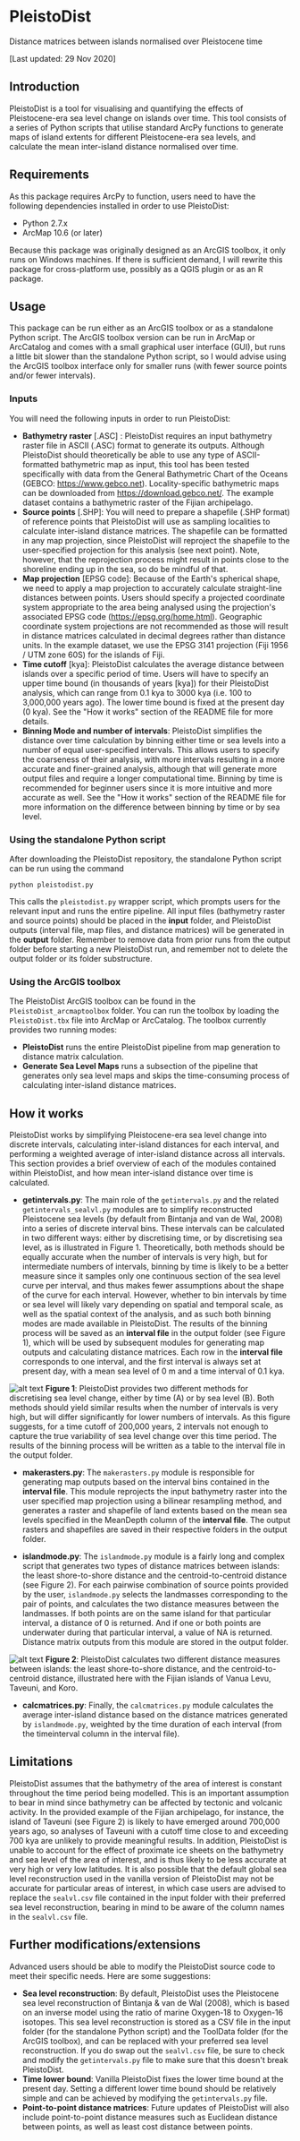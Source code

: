 # PleistoDist
Distance matrices between islands normalised over Pleistocene time

[Last updated: 29 Nov 2020]

## Introduction

PleistoDist is a tool for visualising and quantifying the effects of Pleistocene-era sea level change on islands over time. This tool consists of a series of Python scripts that utilise standard ArcPy functions to generate maps of island extents for different Pleistocene-era sea levels, and calculate the mean inter-island distance normalised over time. 

## Requirements

As this package requires ArcPy to function, users need to have the following dependencies installed in order to use PleistoDist:
* Python 2.7.x
* ArcMap 10.6 (or later)

Because this package was originally designed as an ArcGIS toolbox, it only runs on Windows machines. If there is sufficient demand, I will rewrite this package for cross-platform use, possibly as a QGIS plugin or as an R package. 

## Usage

This package can be run either as an ArcGIS toolbox or as a standalone Python script. The ArcGIS toolbox version can be run in ArcMap or ArcCatalog and comes with a small graphical user interface (GUI), but runs a little bit slower than the standalone Python script, so I would advise using the ArcGIS toolbox interface only for smaller runs (with fewer source points and/or fewer intervals). 

### Inputs

You will need the following inputs in order to run PleistoDist:
* **Bathymetry raster** [.ASC] : PleistoDist requires an input bathymetry raster file in ASCII (.ASC) format to generate its outputs. Although PleistoDist should theoretically be able to use any type of ASCII-formatted bathymetric map as input, this tool has been tested specifically with data from the General Bathymetric Chart of the Oceans (GEBCO: https://www.gebco.net). Locality-specific bathymetric maps can be downloaded from https://download.gebco.net/. The example dataset contains a bathymetric raster of the Fijian archipelago. 
* **Source points** [.SHP]: You will need to prepare a shapefile (.SHP format) of reference points that PleistoDist will use as sampling localities to calculate inter-island distance matrices. The shapefile can be formatted in any map projection, since PleistoDist will reproject the shapefile to the user-specified projection for this analysis (see next point). Note, however, that the reprojection process might result in points close to the shoreline ending up in the sea, so do be mindful of that.  
* **Map projection** [EPSG code]: Because of the Earth's spherical shape, we need to apply a map projection to accurately calculate straight-line distances between points. Users should specify a projected coordinate system appropriate to the area being analysed using the projection's associated EPSG code (https://epsg.org/home.html). Geographic coordinate system projections are not recommended as those will result in distance matrices calculated in decimal degrees rather than distance units. In the example dataset, we use the EPSG 3141 projection (Fiji 1956 / UTM zone 60S) for the islands of Fiji. 
* **Time cutoff** [kya]: PleistoDist calculates the average distance between islands over a specific period of time. Users will have to specify an upper time bound (in thousands of years [kya]) for their PleistoDist analysis, which can range from 0.1 kya to 3000 kya (i.e. 100 to 3,000,000 years ago). The lower time bound is fixed at the present day (0 kya). See the "How it works" section of the README file for more details. 
* **Binning Mode and number of intervals**: PleistoDist simplifies the distance over time calculation by binning either time or sea levels into a number of equal user-specified intervals. This allows users to specify the coarseness of their analysis, with more intervals resulting in a more accurate and finer-grained analysis, although that will generate more output files and require a longer computational time. Binning by time is recommended for beginner users since it is more intuitive and more accurate as well. See the "How it works" section of the README file for more information on the difference between binning by time or by sea level. 

### Using the standalone Python script

After downloading the PleistoDist repository, the standalone Python script can be run using the command 

```python pleistodist.py```

This calls the ```pleistodist.py``` wrapper script, which prompts users for the relevant input and runs the entire pipeline. All input files (bathymetry raster and source points) should be placed in the **input** folder, and PleistoDist outputs (interval file, map files, and distance matrices) will be generated in the **output** folder. Remember to remove data from prior runs from the output folder before starting a new PleistoDist run, and remember not to delete the output folder or its folder substructure. 

### Using the ArcGIS toolbox

The PleistoDist ArcGIS toolbox can be found in the ```PleistoDist_arcmaptoolbox``` folder. You can run the toolbox by loading the ```PleistoDist.tbx``` file into ArcMap or ArcCatalog. The toolbox currently provides two running modes:
* **PleistoDist** runs the entire PleistoDist pipeline from map generation to distance matrix calculation.
* **Generate Sea Level Maps** runs a subsection of the pipeline that generates only sea level maps and skips the time-consuming process of calculating inter-island distance matrices. 

## How it works

PleistoDist works by simplifying Pleistocene-era sea level change into discrete intervals, calculating inter-island distances for each interval, and performing a weighted average of inter-island distance across all intervals. This section provides a brief overview of each of the modules contained within PleistoDist, and how mean inter-island distance over time is calculated. 

* **getintervals.py**: The main role of the ```getintervals.py``` and the related ```getintervals_sealvl.py``` modules are to simplify reconstructed Pleistocene sea levels (by default from Bintanja and van de Wal, 2008) into a series of discrete interval bins. These intervals can be calculated in two different ways: either by discretising time, or by discretising sea level, as is illustrated in Figure 1. Theoretically, both methods should be equally accurate when the number of intervals is very high, but for intermediate numbers of intervals, binning by time is likely to be a better measure since it samples only one continuous section of the sea level curve per interval, and thus makes fewer assumptions about the shape of the curve for each interval. However, whether to bin intervals by time or sea level will likely vary depending on spatial and temporal scale, as well as the spatial context of the analysis, and as such both binning modes are made available in PleistoDist. The results of the binning process will be saved as an **interval file** in the output folder (see Figure 1), which will be used by subsequent modules for generating map outputs and calculating distance matrices. Each row in the **interval file** corresponds to one interval, and the first interval is always set at present day, with a mean sea level of 0 m and a time interval of 0.1 kya. 

![alt text](https://github.com/g33k5p34k/PleistoDist/blob/main/images/Figure1.png "Figure 1")
**Figure 1**: PleistoDist provides two different methods for discretising sea level change, either by time (A) or by sea level (B). Both methods should yield similar results when the number of intervals is very high, but will differ significantly for lower numbers of intervals. As this figure suggests, for a time cutoff of 200,000 years, 2 intervals not enough to capture the true variability of sea level change over this time period. The results of the binning process will be written as a table to the interval file in the output folder. 

* **makerasters.py**: The ```makerasters.py``` module is responsible for generating map outputs based on the interval bins contained in the **interval file**. This module reprojects the input bathymetry raster into the user specified map projection using a bilinear resampling method, and generates a raster and shapefile of land extents based on the mean sea levels specified in the MeanDepth column of the **interval file**. The output rasters and shapefiles are saved in their respective folders in the output folder. 

* **islandmode.py**: The ```islandmode.py``` module is a fairly long and complex script that generates two types of distance matrices between islands: the least shore-to-shore distance and the centroid-to-centroid distance (see Figure 2). For each pairwise combination of source points provided by the user, ```islandmode.py```  selects the landmasses corresponding to the pair of points, and calculates the two distance measures between the landmasses. If both points are on the same island for that particular interval, a distance of 0 is returned. And if one or both points are underwater during that particular interval, a value of NA is returned. Distance matrix outputs from this module are stored in the output folder. 

![alt text](https://github.com/g33k5p34k/PleistoDist/blob/main/images/Figure2.png "Figure 2")
**Figure 2**: PleistoDist calculates two different distance measures between islands: the least shore-to-shore distance, and the centroid-to-centroid distance, illustrated here with the Fijian islands of Vanua Levu, Taveuni, and Koro.  

* **calcmatrices.py**: Finally, the ```calcmatrices.py``` module calculates the average inter-island distance based on the distance matrices generated by ```islandmode.py```, weighted by the time duration of each interval (from the timeinterval column in the interval file). 

## Limitations

PleistoDist assumes that the bathymetry of the area of interest is constant throughout the time period being modelled. This is an important assumption to bear in mind since bathymetry can be affected by tectonic and volcanic activity. In the provided example of the Fijian archipelago, for instance, the island of Taveuni (see Figure 2) is likely to have emerged around 700,000 years ago, so analyses of Taveuni with a cutoff time close to and exceeding 700 kya are unlikely to provide meaningful results. In addition, PleistoDist is unable to account for the effect of proximate ice sheets on the bathymetry and sea level of the area of interest, and is thus likely to be less accurate at very high or very low latitudes. It is also possible that the default global sea level reconstruction used in the vanilla version of PleistoDist may not be accurate for particular areas of interest, in which case users are advised to replace the ```sealvl.csv``` file contained in the input folder with their preferred sea level reconstruction, bearing in mind to be aware of the column names in the ```sealvl.csv``` file. 

## Further modifications/extensions

Advanced users should be able to modify the PleistoDist source code to meet their specific needs. Here are some suggestions:
* **Sea level reconstruction**: By default, PleistoDist uses the Pleistocene sea level reconstruction of Bintanja & van de Wal (2008), which is based on an inverse model using the ratio of marine Oxygen-18 to Oxygen-16 isotopes. This sea level reconstruction is stored as a CSV file in the input folder (for the standalone Python script) and the ToolData folder (for the ArcGIS toolbox), and can be replaced with your preferred sea level reconstruction. If you do swap out the ```sealvl.csv``` file, be sure to check and modify the ```getintervals.py``` file to make sure that this doesn't break PleistoDist. 
* **Time lower bound**: Vanilla PleistoDist fixes the lower time bound at the present day. Setting a different lower time bound should be relatively simple and can be achieved by modifying the ```getintervals.py``` file. 
* **Point-to-point distance matrices**: Future updates of PleistoDist will also include point-to-point distance measures such as Euclidean distance between points, as well as least cost distance between points. 


